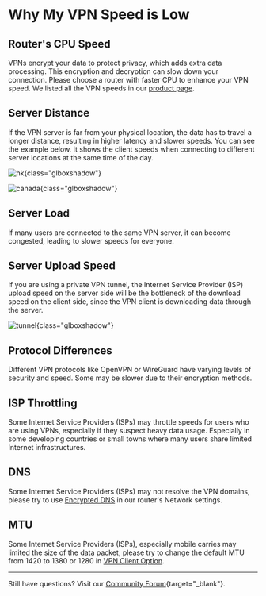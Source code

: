 # Why My VPN Speed is Low

## Router's CPU Speed

VPNs encrypt your data to protect privacy, which adds extra data processing. This encryption and decryption can slow down your connection. Please choose a router with faster CPU to enhance your VPN speed. We listed all the VPN speeds in our [product page](https://www.gl-inet.com/products/).

## Server Distance

If the VPN server is far from your physical location, the data has to travel a longer distance, resulting in higher latency and slower speeds. You can see the example below. It shows the client speeds when connecting to different server locations at the same time of the day.

![hk](https://static.gl-inet.com/docs/router/en/4/faq/vpn_speed/hkserver.jpg){class="glboxshadow"}

![canada](https://static.gl-inet.com/docs/router/en/4/faq/vpn_speed/canadaserver.jpg){class="glboxshadow"}

## Server Load

If many users are connected to the same VPN server, it can become congested, leading to slower speeds for everyone.

## Server Upload Speed

If you are using a private VPN tunnel, the Internet Service Provider (ISP) upload speed on the server side will be the bottleneck of the download speed on the client side, since the VPN client is downloading data through the server.

![tunnel](https://static.gl-inet.com/docs/router/en/4/faq/vpn_speed/tunnel.png){class="glboxshadow"}

## Protocol Differences

Different VPN protocols like OpenVPN or WireGuard have varying levels of security and speed. Some may be slower due to their encryption methods.

## ISP Throttling
 
 Some Internet Service Providers (ISPs) may throttle speeds for users who are using VPNs, especially if they suspect heavy data usage. Especially in some developing countries or small towns where many users share limited Internet infrastructures.

## DNS

 Some Internet Service Providers (ISPs) may not resolve the VPN domains, please try to use [Encrypted DNS](../interface_guide/dns.md#dns-server-settings) in our router's Network settings.

## MTU

 Some Internet Service Providers (ISPs), especially mobile carries may limited the size of the data packet, please try to change the default MTU from 1420 to 1380 or 1280 in [VPN Client Option](../interface_guide/vpn_dashboard.md#vpn-client-options).

 ---

Still have questions? Visit our [Community Forum](https://forum.gl-inet.com){target="_blank"}.